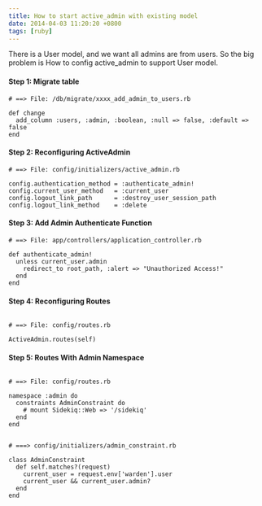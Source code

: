 ```yaml
---
title: How to start active_admin with existing model
date: 2014-04-03 11:20:20 +0800
tags: [ruby]
---
```



There is a User model, and we want all admins are from users. So the big problem is How to config active_admin to support User model.

#### Step 1: Migrate table

```
# ==> File: /db/migrate/xxxx_add_admin_to_users.rb

def change
  add_column :users, :admin, :boolean, :null => false, :default => false
end
```

#### Step 2: Reconfiguring ActiveAdmin

```
# ==> File: config/initializers/active_admin.rb

config.authentication_method = :authenticate_admin!
config.current_user_method   = :current_user
config.logout_link_path      = :destroy_user_session_path
config.logout_link_method    = :delete

```

#### Step 3: Add Admin Authenticate Function

```
# ==> File: app/controllers/application_controller.rb

def authenticate_admin!
  unless current_user.admin
    redirect_to root_path, :alert => "Unauthorized Access!"
  end
end

```

#### Step 4: Reconfiguring Routes

```

# ==> File: config/routes.rb

ActiveAdmin.routes(self)

```

#### Step 5: Routes With Admin Namespace

```

# ==> File: config/routes.rb

namespace :admin do
  constraints AdminConstraint do
    # mount Sidekiq::Web => '/sidekiq'
  end
end


# ===> config/initializers/admin_constraint.rb

class AdminConstraint
  def self.matches?(request)
    current_user = request.env['warden'].user
    current_user && current_user.admin?
  end
end

```

